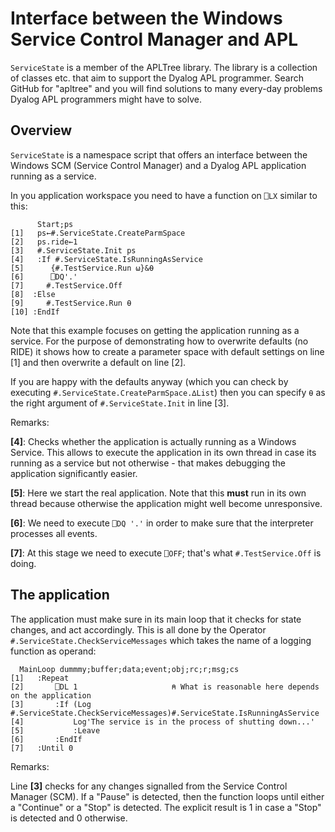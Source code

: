 # Interface between the Windows Service Control Manager and APL


`ServiceState` is a member of the APLTree library. The library is a collection of classes etc. that aim to support the Dyalog APL programmer. Search GitHub for "apltree" and you will find solutions to many every-day problems Dyalog APL programmers might have to solve.


## Overview 

`ServiceState` is a namespace script that offers an interface between the Windows SCM (Service Control Manager) and a Dyalog APL application running as a service.
 
In you application workspace you need to have a function on `⎕LX` similar to this:

```
      Start;ps
[1]   ps←#.ServiceState.CreateParmSpace
[2]   ps.ride←1
[3]   #.ServiceState.Init ps
[4]   :If #.ServiceState.IsRunningAsService
[5]      {#.TestService.Run ⍵}&⍬
[6]      ⎕DQ'.'
[7]     #.TestService.Off
[8]  :Else
[9]     #.TestService.Run ⍬
[10] :EndIf
```

Note that this example focuses on getting the application running as a service. For the purpose of demonstrating how to overwrite defaults (no RIDE) it shows how to create a parameter space with default settings on line [1] and then overwrite a default on line [2].

If you are happy with the defaults anyway (which you can check by executing `#.ServiceState.CreateParmSpace.∆List`) then you can specify `⍬` as the right argument of `#.ServiceState.Init` in line [3].

Remarks:

**[4]**: Checks whether the application is actually running as a Windows Service. This allows to execute the application in its own thread in case its running as a service but not otherwise - that makes debugging the application significantly easier.

**[5]**: Here we start the real application. Note that this **must** run in its own thread because otherwise the application might well become unresponsive.

**[6]**: We need to execute `⎕DQ '.'` in order to make sure that the interpreter processes all events.

**[7]**: At this stage we need to execute `⎕OFF`; that's what `#.TestService.Off` is doing.


## The application 

The application must make sure in its main loop that it checks for state changes, and act accordingly. This is all done by the Operator `#.ServiceState.CheckServiceMessages` which takes the name of a logging function as operand:

```
  MainLoop dummmy;buffer;data;event;obj;rc;r;msg;cs
[1]   :Repeat
[2]       ⎕DL 1                     ⍝ What is reasonable here depends on the application
[3]       :If (Log #.ServiceState.CheckServiceMessages)#.ServiceState.IsRunningAsService
[4]           Log'The service is in the process of shutting down...'
[5]           :Leave
[6]       :EndIf
[7]   :Until 0
``` 

Remarks:

Line **[3]** checks for any changes signalled from the Service Control Manager (SCM). If a "Pause" is detected, then the function loops until either a "Continue" or a "Stop" is detected. The explicit result is 1 in case a "Stop" is detected and 0 otherwise.